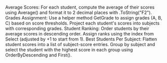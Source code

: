 Average Scores:
For each student, compute the average of their scores using Average() and format it to 2 decimal places with .ToString("F2").
Grades Assignment:
Use a helper method GetGrade to assign grades (A, B, C) based on score thresholds.
Project each student's scores into subjects with corresponding grades.
Student Ranking:
Order students by their average scores in descending order.
Assign ranks using the index from Select (adjusted by +1 to start from 1).
Best Students Per Subject:
Flatten student scores into a list of subject-score entries.
Group by subject and select the student with the highest score in each group using OrderByDescending and First().
